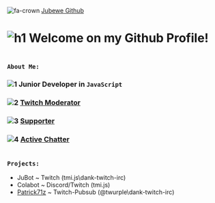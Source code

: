 ![fa-crown](./src/favicon.ico)
[Jubewe Github](https://jubewe.github.io/)

## 
# ![h1](https://cdn.frankerfacez.com/emote/257284/1) Welcome on my Github Profile!

``` 

```
### ```About Me:``` 
### ![1](https://cdn.frankerfacez.com/emote/496280/1) Junior Developer in `JavaScript`
### ![2](https://cdn.frankerfacez.com/emote/145916/1) [Twitch Moderator](https://modlookup.3v.fi/u/jubewe)
### ![3](https://cdn.frankerfacez.com/emote/310163/1) [Supporter](https://twitch.tv/jubewe)
### ![4](https://cdn.betterttv.net/emote/618c77311f8ff7628e6d5b8f/1x) [Active Chatter](https://twitch.tv/jubewe)

``` 

```
### ```Projects:```

- JuBot ~ Twitch (tmi.js\dank-twitch-irc)
- Colabot ~ Discord/Twitch (tmi.js)
- [Patrick71z](./patrick71z) ~ Twitch-Pubsub (@twurple\dank-twitch-irc)
